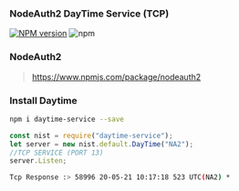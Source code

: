 ### NodeAuth2 DayTime Service (TCP)
[![NPM version][npm-image]][npm-url]
![npm](https://img.shields.io/npm/dt/daytime-service)

### NodeAuth2
> https://www.npmjs.com/package/nodeauth2

### Install Daytime
```bash
npm i daytime-service --save
```

```js
const nist = require("daytime-service");
let server = new nist.default.DayTime("NA2");
//TCP SERVICE (PORT 13)
server.Listen;
```

```bash
Tcp Response :> 58996 20-05-21 10:17:18 523 UTC(NA2) *
```

   [npm-image]: https://img.shields.io/npm/v/daytime-service.svg?style=flat 
   [npm-url]: https://npmjs.org/package/daytime-service 
